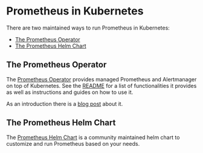 # Prometheus in Kubernetes

There are two maintained ways to run Prometheus in Kubernetes:

* [The Prometheus Operator](#the-prometheus-operator)
* [The Prometheus Helm Chart](#the-prometheus-helm-chart)

## The Prometheus Operator

The [Prometheus Operator](https://github.com/coreos/prometheus-operator)
provides managed Prometheus and Alertmanager on top of Kubernetes. See the
[README](https://github.com/coreos/prometheus-operator/blob/master/README.md)
for a list of functionalities it provides as well as instructions and guides on
how to use it.

As an introduction there is a [blog
post](https://coreos.com/blog/the-prometheus-operator.html) about it.

## The Prometheus Helm Chart

The [Prometheus Helm
Chart](https://github.com/kubernetes/charts/tree/master/stable/prometheus) is a
community maintained helm chart to customize and run Prometheus based on your
needs.
